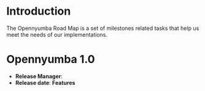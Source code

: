 # Introduction #

The Opennyumba Road Map is a set of milestones related tasks that help us meet the needs of our implementations.


# Opennyumba 1.0 #
  * **Release Manager**:
  * **Release date**:
**Features**